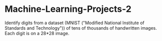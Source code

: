 # Machine-Learning-Projects-2
Identify digits from a dataset (MNIST ("Modified National Institute of Standards and Technology")) of tens of thousands of handwritten images.
Each digit is on a 28*28 image.
